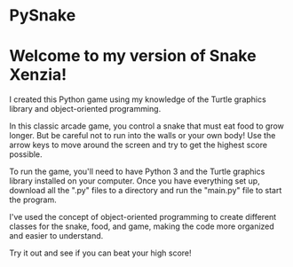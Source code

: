 # PySnake
# Welcome to my version of Snake Xenzia!

I created this Python game using my knowledge of the Turtle graphics library and object-oriented programming. 

In this classic arcade game, you control a snake that must eat food to grow longer. But be careful not to run into the walls or your own body!
Use the arrow keys to move around the screen and try to get the highest score possible.

To run the game, you'll need to have Python 3 and the Turtle graphics library installed on your computer.
Once you have everything set up, download all the ".py" files to a directory and run the "main.py" file to start the program.

I've used the concept of object-oriented programming to create different classes for the snake, food, and game, making the 
code more organized and easier to understand.

Try it out and see if you can beat your high score!



